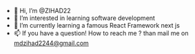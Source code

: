 - 👋 Hi, I’m @ZIHAD22
- 👀 I’m interested in learning software development 
- 🌱 I’m currently learning a famous React Framework next js
- 📫 If you have a question! How to reach me ? than mail me on mdzihad2244@gmail.com

<!---
ZIHAD22/ZIHAD22 is a ✨ special ✨ repository because its `README.md` (this file) appears on your GitHub profile.
You can click the Preview link to take a look at your changes.
--->
